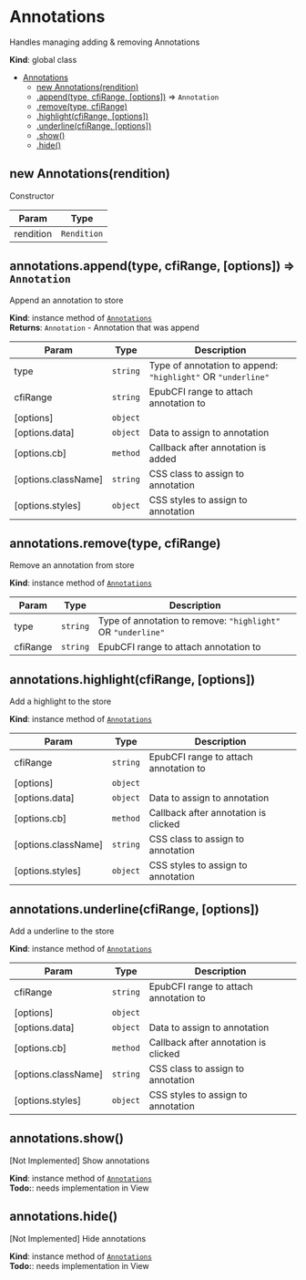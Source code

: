 <a name="Annotations"></a>

# Annotations
Handles managing adding & removing Annotations

**Kind**: global class  

* [Annotations](#Annotations)
    * [new Annotations(rendition)](#new_Annotations_new)
    * [.append(type, cfiRange, [options])](#Annotations+append) ⇒ <code>Annotation</code>
    * [.remove(type, cfiRange)](#Annotations+remove)
    * [.highlight(cfiRange, [options])](#Annotations+highlight)
    * [.underline(cfiRange, [options])](#Annotations+underline)
    * [.show()](#Annotations+show)
    * [.hide()](#Annotations+hide)

<a name="new_Annotations_new"></a>

## new Annotations(rendition)
Constructor


| Param | Type |
| --- | --- |
| rendition | <code>Rendition</code> | 

<a name="Annotations+append"></a>

## annotations.append(type, cfiRange, [options]) ⇒ <code>Annotation</code>
Append an annotation to store

**Kind**: instance method of [<code>Annotations</code>](#Annotations)  
**Returns**: <code>Annotation</code> - Annotation that was append  

| Param | Type | Description |
| --- | --- | --- |
| type | <code>string</code> | Type of annotation to append: `"highlight"` OR `"underline"` |
| cfiRange | <code>string</code> | EpubCFI range to attach annotation to |
| [options] | <code>object</code> |  |
| [options.data] | <code>object</code> | Data to assign to annotation |
| [options.cb] | <code>method</code> | Callback after annotation is added |
| [options.className] | <code>string</code> | CSS class to assign to annotation |
| [options.styles] | <code>object</code> | CSS styles to assign to annotation |

<a name="Annotations+remove"></a>

## annotations.remove(type, cfiRange)
Remove an annotation from store

**Kind**: instance method of [<code>Annotations</code>](#Annotations)  

| Param | Type | Description |
| --- | --- | --- |
| type | <code>string</code> | Type of annotation to remove: `"highlight"` OR `"underline"` |
| cfiRange | <code>string</code> | EpubCFI range to attach annotation to |

<a name="Annotations+highlight"></a>

## annotations.highlight(cfiRange, [options])
Add a highlight to the store

**Kind**: instance method of [<code>Annotations</code>](#Annotations)  

| Param | Type | Description |
| --- | --- | --- |
| cfiRange | <code>string</code> | EpubCFI range to attach annotation to |
| [options] | <code>object</code> |  |
| [options.data] | <code>object</code> | Data to assign to annotation |
| [options.cb] | <code>method</code> | Callback after annotation is clicked |
| [options.className] | <code>string</code> | CSS class to assign to annotation |
| [options.styles] | <code>object</code> | CSS styles to assign to annotation |

<a name="Annotations+underline"></a>

## annotations.underline(cfiRange, [options])
Add a underline to the store

**Kind**: instance method of [<code>Annotations</code>](#Annotations)  

| Param | Type | Description |
| --- | --- | --- |
| cfiRange | <code>string</code> | EpubCFI range to attach annotation to |
| [options] | <code>object</code> |  |
| [options.data] | <code>object</code> | Data to assign to annotation |
| [options.cb] | <code>method</code> | Callback after annotation is clicked |
| [options.className] | <code>string</code> | CSS class to assign to annotation |
| [options.styles] | <code>object</code> | CSS styles to assign to annotation |

<a name="Annotations+show"></a>

## annotations.show()
[Not Implemented] Show annotations

**Kind**: instance method of [<code>Annotations</code>](#Annotations)  
**Todo:**: needs implementation in View  
<a name="Annotations+hide"></a>

## annotations.hide()
[Not Implemented] Hide annotations

**Kind**: instance method of [<code>Annotations</code>](#Annotations)  
**Todo:**: needs implementation in View  
